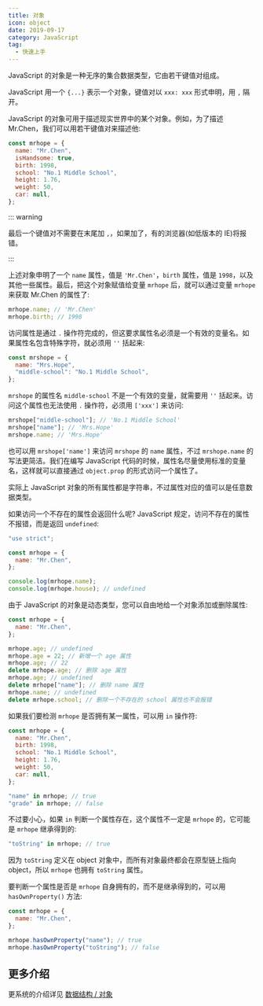 ```yaml
---
title: 对象
icon: object
date: 2019-09-17
category: JavaScript
tag:
  - 快速上手
---
```


JavaScript 的对象是一种无序的集合数据类型，它由若干键值对组成。

JavaScript 用一个 `{...}` 表示一个对象，键值对以 `xxx: xxx` 形式申明，用 `,` 隔开。

<!-- more -->

JavaScript 的对象可用于描述现实世界中的某个对象。例如，为了描述 Mr.Chen，我们可以用若干键值对来描述他:

```js
const mrhope = {
  name: "Mr.Chen",
  isHandsome: true,
  birth: 1998,
  school: "No.1 Middle School",
  height: 1.76,
  weight: 50,
  car: null,
};
```

::: warning

最后一个键值对不需要在末尾加 `,`，如果加了，有的浏览器(如低版本的 IE)将报错。

:::

上述对象申明了一个 `name` 属性，值是 `'Mr.Chen'`，`birth` 属性，值是 `1998`，以及其他一些属性。最后，把这个对象赋值给变量 `mrhope` 后，就可以通过变量 `mrhope` 来获取 Mr.Chen 的属性了:

```js
mrhope.name; // 'Mr.Chen'
mrhope.birth; // 1998
```

访问属性是通过 `.` 操作符完成的，但这要求属性名必须是一个有效的变量名。如果属性名包含特殊字符，就必须用 `''` 括起来:

```js
const mrshope = {
  name: "Mrs.Hope",
  "middle-school": "No.1 Middle School",
};
```

`mrshope` 的属性名 `middle-school` 不是一个有效的变量，就需要用 `''` 括起来。访问这个属性也无法使用 `.` 操作符，必须用 `['xxx']` 来访问:

```js
mrshope["middle-school"]; // 'No.1 Middle School'
mrshope["name"]; // 'Mrs.Hope'
mrshope.name; // 'Mrs.Hope'
```

也可以用 `mrshope['name']` 来访问 `mrshope` 的 `name` 属性，不过 `mrshope.name` 的写法更简洁。我们在编写 JavaScript 代码的时候，属性名尽量使用标准的变量名，这样就可以直接通过 `object.prop` 的形式访问一个属性了。

实际上 JavaScript 对象的所有属性都是字符串，不过属性对应的值可以是任意数据类型。

如果访问一个不存在的属性会返回什么呢? JavaScript 规定，访问不存在的属性不报错，而是返回 `undefined`:

```js
"use strict";

const mrhope = {
  name: "Mr.Chen",
};

console.log(mrhope.name);
console.log(mrhope.house); // undefined
```

由于 JavaScript 的对象是动态类型，您可以自由地给一个对象添加或删除属性:

```js
const mrhope = {
  name: "Mr.Chen",
};

mrhope.age; // undefined
mrhope.age = 22; // 新增一个 age 属性
mrhope.age; // 22
delete mrhope.age; // 删除 age 属性
mrhope.age; // undefined
delete mrhope["name"]; // 删除 name 属性
mrhope.name; // undefined
delete mrhope.school; // 删除一个不存在的 school 属性也不会报错
```

如果我们要检测 `mrhope` 是否拥有某一属性，可以用 `in` 操作符:

```js
const mrhope = {
  name: "Mr.Chen",
  birth: 1998,
  school: "No.1 Middle School",
  height: 1.76,
  weight: 50,
  car: null,
};

"name" in mrhope; // true
"grade" in mrhope; // false
```

不过要小心，如果 `in` 判断一个属性存在，这个属性不一定是 `mrhope` 的，它可能是 `mrhope` 继承得到的:

```js
"toString" in mrhope; // true
```

因为 `toString` 定义在 object 对象中，而所有对象最终都会在原型链上指向 object，所以 `mrhope` 也拥有 `toString` 属性。

要判断一个属性是否是 `mrhope` 自身拥有的，而不是继承得到的，可以用 `hasOwnProperty()` 方法:

```js
const mrhope = {
  name: "Mr.Chen",
};

mrhope.hasOwnProperty("name"); // true
mrhope.hasOwnProperty("toString"); // false
```

## 更多介绍

更系统的介绍详见 [数据结构 / 对象](../types/object.md)

